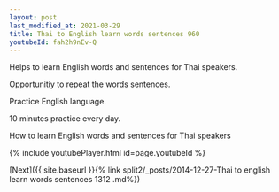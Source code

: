 ```yaml
---
layout: post
last_modified_at: 2021-03-29
title: Thai to English learn words sentences 960 
youtubeId: fah2h9nEv-Q
---
```

 
 
Helps to learn English words and sentences for Thai speakers.

Opportunitiy to repeat the words sentences. 

Practice English language. 
 
10 minutes practice every day. 
 
How to learn English words and sentences for Thai speakers 
 
{% include youtubePlayer.html id=page.youtubeId %}
 
 
[Next]({{ site.baseurl }}{% link  split2/_posts/2014-12-27-Thai to english learn words sentences 1312 .md%})
 
